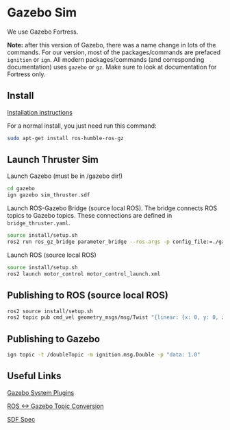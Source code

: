 # Gazebo Sim #

We use Gazebo Fortress.

**Note:** after this version of Gazebo, there was a name change in lots of the commands. For our version, most of the packages/commands are prefaced `ignition` or `ign`. All modern packages/commands (and corresponding documentation) uses `gazebo` or `gz`. Make sure to look at documentation for Fortress only.

## Install ##

[Installation instructions](https://gazebosim.org/docs/fortress/ros_installation/)

For a normal install, you just need run this command:

``` bash
sudo apt-get install ros-humble-ros-gz
```

## Launch Thruster Sim ##

Launch Gazebo (must be in /gazebo dir!)

``` bash
cd gazebo
ign gazebo sim_thruster.sdf
```

Launch ROS-Gazebo Bridge (source local ROS). The bridge connects ROS topics to Gazebo topics. These connections are defined in `bridge_thruster.yaml`.

``` bash
source install/setup.sh
ros2 run ros_gz_bridge parameter_bridge --ros-args -p config_file:=./gazebo/bridge_thruster.yaml
```

Launch ROS (source local ROS)

``` bash
source install/setup.sh
ros2 launch motor_control motor_control_launch.xml
```

## Publishing to ROS (source local ROS) ##

``` bash
ros2 source install/setup.sh
ros2 topic pub cmd_vel geometry_msgs/msg/Twist "{linear: {x: 0, y: 0, z: 0}, angular: {x: 0, y: 0, z: 0.5}}"
```

## Publishing to Gazebo ##

``` bash
ign topic -t /doubleTopic -m ignition.msg.Double -p "data: 1.0"
```

## Useful Links ##

[Gazebo System Plugins](https://gazebosim.org/api/gazebo/6/namespaceignition_1_1gazebo_1_1systems.html)

[ROS <-> Gazebo Topic Conversion](https://github.com/gazebosim/ros_gz/blob/ros2/ros_gz_bridge/README.md#example-1a-gazebo-transport-talker-and-ros-2-listener)

[SDF Spec](http://sdformat.org/spec)
